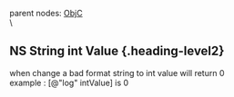 parent nodes: [ObjC](ObjC.html)\
\

NS String int Value {.heading-level2}
-------------------

when change a bad format string to int value will return 0\
 example : [@"log" intValue] is 0
